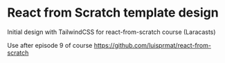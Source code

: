 # React from Scratch template design
Initial design with TailwindCSS for react-from-scratch course (Laracasts)

Use after episode 9 of course https://github.com/luisprmat/react-from-scratch
